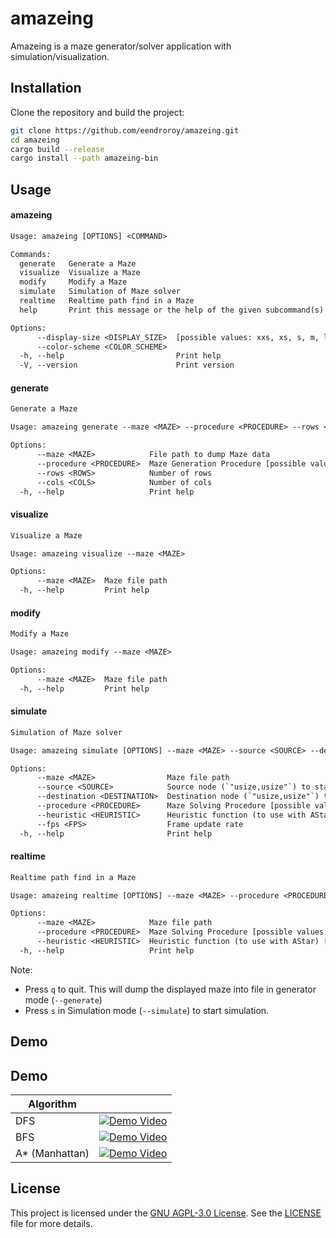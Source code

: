 # amazeing

Amazeing is a maze generator/solver application with simulation/visualization.

## Installation

Clone the repository and build the project:

```sh
git clone https://github.com/eendroroy/amazeing.git
cd amazeing
cargo build --release
cargo install --path amazeing-bin
```

## Usage

#### amazeing

```txt
Usage: amazeing [OPTIONS] <COMMAND>

Commands:
  generate   Generate a Maze
  visualize  Visualize a Maze
  modify     Modify a Maze
  simulate   Simulation of Maze solver
  realtime   Realtime path find in a Maze
  help       Print this message or the help of the given subcommand(s)

Options:
      --display-size <DISPLAY_SIZE>  [possible values: xxs, xs, s, m, l, xl, xxl]
      --color-scheme <COLOR_SCHEME>
  -h, --help                         Print help
  -V, --version                      Print version
```

#### generate

```txt
Generate a Maze

Usage: amazeing generate --maze <MAZE> --procedure <PROCEDURE> --rows <ROWS> --cols <COLS>

Options:
      --maze <MAZE>            File path to dump Maze data
      --procedure <PROCEDURE>  Maze Generation Procedure [possible values: bfs, dfs]
      --rows <ROWS>            Number of rows
      --cols <COLS>            Number of cols
  -h, --help                   Print help
```

#### visualize

```txt
Visualize a Maze

Usage: amazeing visualize --maze <MAZE>

Options:
      --maze <MAZE>  Maze file path
  -h, --help         Print help
```

#### modify

```txt
Modify a Maze

Usage: amazeing modify --maze <MAZE>

Options:
      --maze <MAZE>  Maze file path
  -h, --help         Print help
```

#### simulate

```txt
Simulation of Maze solver

Usage: amazeing simulate [OPTIONS] --maze <MAZE> --source <SOURCE> --destination <DESTINATION> --procedure <PROCEDURE>

Options:
      --maze <MAZE>                Maze file path
      --source <SOURCE>            Source node (`"usize,usize"`) to start simulation
      --destination <DESTINATION>  Destination node (`"usize,usize"`) to stop simulation
      --procedure <PROCEDURE>      Maze Solving Procedure [possible values: bfs, dfs, dijkstra, a-star]
      --heuristic <HEURISTIC>      Heuristic function (to use with AStar) [possible values: manhattan, euclidean, chebyshev, octile, dijkstra]
      --fps <FPS>                  Frame update rate
  -h, --help                       Print help
```

#### realtime

```txt
Realtime path find in a Maze

Usage: amazeing realtime [OPTIONS] --maze <MAZE> --procedure <PROCEDURE>

Options:
      --maze <MAZE>            Maze file path
      --procedure <PROCEDURE>  Maze Solving Procedure [possible values: bfs, dfs, dijkstra, a-star]
      --heuristic <HEURISTIC>  Heuristic function (to use with AStar) [possible values: manhattan, euclidean, chebyshev, octile, dijkstra]
  -h, --help                   Print help
```

Note:

- Press `q` to quit. This will dump the displayed maze into file in generator mode (`--generate`)
- Press `s` in Simulation mode (`--simulate`) to start simulation.

## Demo

## Demo

| Algorithm      |                                                                                                            |
|----------------|------------------------------------------------------------------------------------------------------------|
| DFS            | [![Demo Video](https://img.youtube.com/vi/9F8XRL7lnIU/0.jpg)](https://www.youtube.com/shorts/9F8XRL7lnIU)  |
| BFS            | [![Demo Video](https://img.youtube.com/vi/h8q5vi68fz0/0.jpg)](https://www.youtube.com/shorts/h8q5vi68fz0)  |
| A* (Manhattan) | [![Demo Video](https://img.youtube.com/vi/LkxyikxTX6Y/0.jpg)](https://www.youtube.com/watch?v=LkxyikxTX6Y) |

## License

This project is licensed under the [GNU AGPL-3.0 License](https://www.gnu.org/licenses/agpl-3.0.html). See
the [LICENSE](./LICENSE) file for more details.
